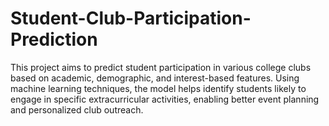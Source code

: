 # Student-Club-Participation-Prediction
 This project aims to predict student participation in various college clubs based on academic, demographic, and interest-based features. Using machine learning techniques, the model helps identify students likely to engage in specific extracurricular activities, enabling better event planning and personalized club outreach.
